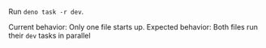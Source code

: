 Run `deno task -r dev`.

Current behavior: Only one file starts up. 
Expected behavior: Both files run their `dev` tasks in parallel

